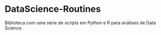 # DataScience-Routines

Biblioteca com uma série de scripts em Python e R para análises de Data Science.


